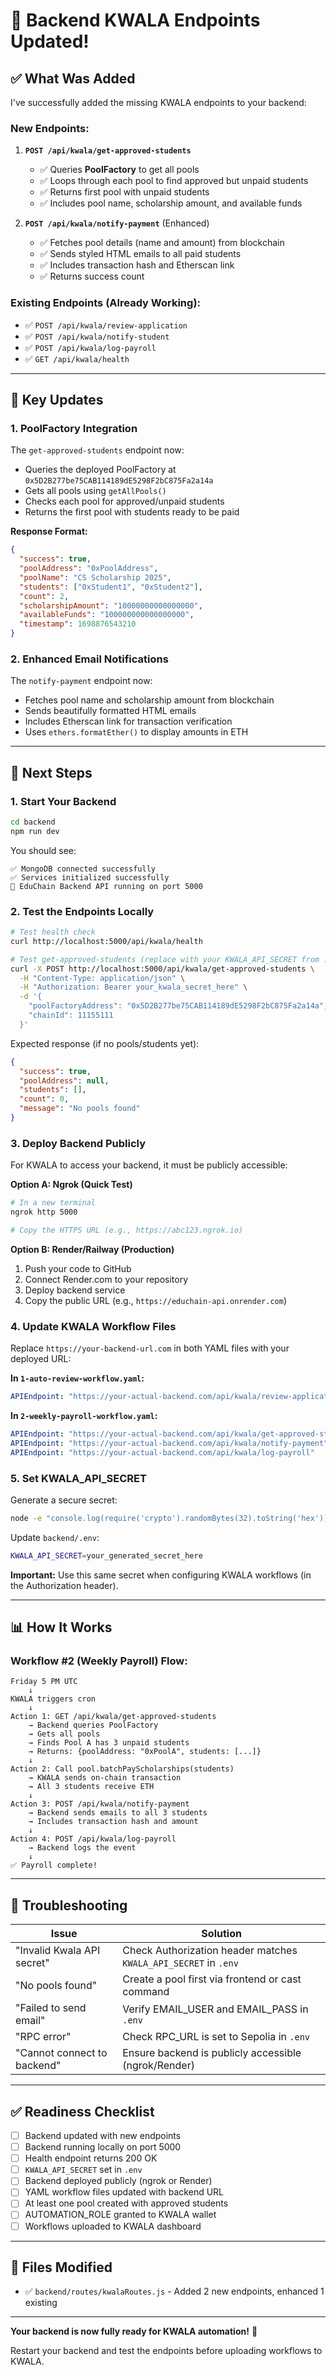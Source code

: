 # 🎉 Backend KWALA Endpoints Updated!

## ✅ What Was Added

I've successfully added the missing KWALA endpoints to your backend:

### **New Endpoints:**

1. **`POST /api/kwala/get-approved-students`**
   - ✅ Queries **PoolFactory** to get all pools
   - ✅ Loops through each pool to find approved but unpaid students
   - ✅ Returns first pool with unpaid students
   - ✅ Includes pool name, scholarship amount, and available funds

2. **`POST /api/kwala/notify-payment`** (Enhanced)
   - ✅ Fetches pool details (name and amount) from blockchain
   - ✅ Sends styled HTML emails to all paid students
   - ✅ Includes transaction hash and Etherscan link
   - ✅ Returns success count

### **Existing Endpoints (Already Working):**
- ✅ `POST /api/kwala/review-application`
- ✅ `POST /api/kwala/notify-student`
- ✅ `POST /api/kwala/log-payroll`
- ✅ `GET /api/kwala/health`

---

## 🔧 Key Updates

### **1. PoolFactory Integration**

The `get-approved-students` endpoint now:
- Queries the deployed PoolFactory at `0x5D2B277be75CAB114189dE5298F2bC875Fa2a14a`
- Gets all pools using `getAllPools()`
- Checks each pool for approved/unpaid students
- Returns the first pool with students ready to be paid

**Response Format:**
```json
{
  "success": true,
  "poolAddress": "0xPoolAddress",
  "poolName": "CS Scholarship 2025",
  "students": ["0xStudent1", "0xStudent2"],
  "count": 2,
  "scholarshipAmount": "10000000000000000",
  "availableFunds": "100000000000000000",
  "timestamp": 1698876543210
}
```

### **2. Enhanced Email Notifications**

The `notify-payment` endpoint now:
- Fetches pool name and scholarship amount from blockchain
- Sends beautifully formatted HTML emails
- Includes Etherscan link for transaction verification
- Uses `ethers.formatEther()` to display amounts in ETH

---

## 🚀 Next Steps

### **1. Start Your Backend**

```bash
cd backend
npm run dev
```

You should see:
```
✅ MongoDB connected successfully
✅ Services initialized successfully
🚀 EduChain Backend API running on port 5000
```

### **2. Test the Endpoints Locally**

```bash
# Test health check
curl http://localhost:5000/api/kwala/health

# Test get-approved-students (replace with your KWALA_API_SECRET from .env)
curl -X POST http://localhost:5000/api/kwala/get-approved-students \
  -H "Content-Type: application/json" \
  -H "Authorization: Bearer your_kwala_secret_here" \
  -d '{
    "poolFactoryAddress": "0x5D2B277be75CAB114189dE5298F2bC875Fa2a14a",
    "chainId": 11155111
  }'
```

Expected response (if no pools/students yet):
```json
{
  "success": true,
  "poolAddress": null,
  "students": [],
  "count": 0,
  "message": "No pools found"
}
```

### **3. Deploy Backend Publicly**

For KWALA to access your backend, it must be publicly accessible:

**Option A: Ngrok (Quick Test)**
```bash
# In a new terminal
ngrok http 5000

# Copy the HTTPS URL (e.g., https://abc123.ngrok.io)
```

**Option B: Render/Railway (Production)**
1. Push your code to GitHub
2. Connect Render.com to your repository
3. Deploy backend service
4. Copy the public URL (e.g., `https://educhain-api.onrender.com`)

### **4. Update KWALA Workflow Files**

Replace `https://your-backend-url.com` in both YAML files with your deployed URL:

**In `1-auto-review-workflow.yaml`:**
```yaml
APIEndpoint: "https://your-actual-backend.com/api/kwala/review-application"
```

**In `2-weekly-payroll-workflow.yaml`:**
```yaml
APIEndpoint: "https://your-actual-backend.com/api/kwala/get-approved-students"
APIEndpoint: "https://your-actual-backend.com/api/kwala/notify-payment"
APIEndpoint: "https://your-actual-backend.com/api/kwala/log-payroll"
```

### **5. Set KWALA_API_SECRET**

Generate a secure secret:
```bash
node -e "console.log(require('crypto').randomBytes(32).toString('hex'))"
```

Update `backend/.env`:
```bash
KWALA_API_SECRET=your_generated_secret_here
```

**Important:** Use this same secret when configuring KWALA workflows (in the Authorization header).

---

## 📊 How It Works

### **Workflow #2 (Weekly Payroll) Flow:**

```
Friday 5 PM UTC
    ↓
KWALA triggers cron
    ↓
Action 1: GET /api/kwala/get-approved-students
    → Backend queries PoolFactory
    → Gets all pools
    → Finds Pool A has 3 unpaid students
    → Returns: {poolAddress: "0xPoolA", students: [...]}
    ↓
Action 2: Call pool.batchPayScholarships(students)
    → KWALA sends on-chain transaction
    → All 3 students receive ETH
    ↓
Action 3: POST /api/kwala/notify-payment
    → Backend sends emails to all 3 students
    → Includes transaction hash and amount
    ↓
Action 4: POST /api/kwala/log-payroll
    → Backend logs the event
    ↓
✅ Payroll complete!
```

---

## 🐛 Troubleshooting

| Issue | Solution |
|-------|----------|
| "Invalid Kwala API secret" | Check Authorization header matches `KWALA_API_SECRET` in `.env` |
| "No pools found" | Create a pool first via frontend or cast command |
| "Failed to send email" | Verify EMAIL_USER and EMAIL_PASS in `.env` |
| "RPC error" | Check RPC_URL is set to Sepolia in `.env` |
| "Cannot connect to backend" | Ensure backend is publicly accessible (ngrok/Render) |

---

## ✅ Readiness Checklist

- [ ] Backend updated with new endpoints
- [ ] Backend running locally on port 5000
- [ ] Health endpoint returns 200 OK
- [ ] `KWALA_API_SECRET` set in `.env`
- [ ] Backend deployed publicly (ngrok or Render)
- [ ] YAML workflow files updated with backend URL
- [ ] At least one pool created with approved students
- [ ] AUTOMATION_ROLE granted to KWALA wallet
- [ ] Workflows uploaded to KWALA dashboard

---

## 📁 Files Modified

- ✅ `backend/routes/kwalaRoutes.js` - Added 2 new endpoints, enhanced 1 existing

---

**Your backend is now fully ready for KWALA automation!** 🚀

Restart your backend and test the endpoints before uploading workflows to KWALA.
